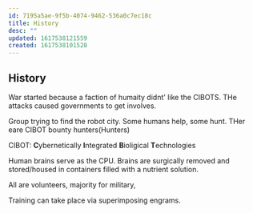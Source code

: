 ```yaml
---
id: 7195a5ae-9f5b-4074-9462-536a0c7ec18c
title: History
desc: ""
updated: 1617538121559
created: 1617538101528
---
```


## History

War started because a faction of humaity didnt' like the CIBOTS. THe attacks caused governments to get involves.

Group trying to find the robot city. Some humans help, some hunt. THer eare CIBOT bounty hunters(Hunters)

CIBOT:
**C**ybernetically
**I**ntegrated
**B**ioligical
**T**echnologies

Human brains serve as the CPU. Brains are surgically removed and stored/housed in containers filled with a nutrient solution.

All are volunteers, majority for military,

Training can take place via superimposing engrams.
